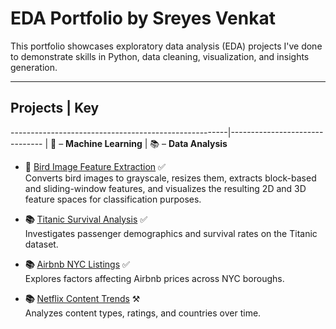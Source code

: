 # EDA Portfolio by Sreyes Venkat

This portfolio showcases exploratory data analysis (EDA) projects I've done to demonstrate skills in Python, data cleaning, visualization, and insights generation.

---

## Projects                                           | **Key**
------------------------------------------------------|-------------------------------
                                                      | 🦾 – **Machine Learning**
                                                      | 📚 – **Data Analysis**

- **🦾** [Bird Image Feature Extraction](./bird-feature-extraction) ✅  
  Converts bird images to grayscale, resizes them, extracts block-based and sliding-window features, and visualizes the resulting 2D and 3D feature spaces for classification purposes.

- **📚** [Titanic Survival Analysis](./titanic-analysis) ✅  
  Investigates passenger demographics and survival rates on the Titanic dataset.

- **📚** [Airbnb NYC Listings](./airbnb-nyc) ✅  
  Explores factors affecting Airbnb prices across NYC boroughs.

- **📚** [Netflix Content Trends](./netflix-trends) ⚒️  
  Analyzes content types, ratings, and countries over time.
